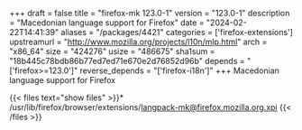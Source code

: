 +++
draft = false
title = "firefox-mk 123.0-1"
version = "123.0-1"
description = "Macedonian language support for Firefox"
date = "2024-02-22T14:41:39"
aliases = "/packages/4421"
categories = ['firefox-extensions']
upstreamurl = "http://www.mozilla.org/projects/l10n/mlp.html"
arch = "x86_64"
size = "424276"
usize = "486675"
sha1sum = "18b445c78bdb86b77ed7ed71e670e2d76852d96b"
depends = "['firefox>=123.0']"
reverse_depends = "['firefox-i18n']"
+++
Macedonian language support for Firefox

{{< files text="show files" >}}* /usr/lib/firefox/browser/extensions/langpack-mk@firefox.mozilla.org.xpi
{{< /files >}}